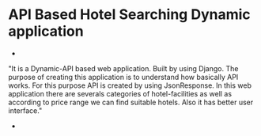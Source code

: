 # API Based Hotel Searching Dynamic application
-
"It is a Dynamic-API based web application. Built by using Django. The purpose of creating this application is to understand how basically API works. For this purpose API is created by using JsonResponse. In this web application there are severals categories of hotel-facilities as well as according to price range we can find suitable hotels. Also it has better user interface."

-
